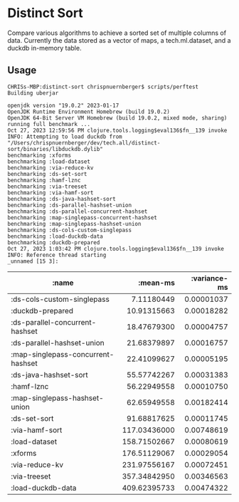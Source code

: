 # Distinct Sort

Compare various algorithms to achieve a sorted set of multiple columns of data.  Currently the data stored as a vector of maps, a tech.ml.dataset, and a duckdb in-memory table.


## Usage

```console
CHRISs-MBP:distinct-sort chrispnuernberger$ scripts/perftest
Building uberjar

openjdk version "19.0.2" 2023-01-17
OpenJDK Runtime Environment Homebrew (build 19.0.2)
OpenJDK 64-Bit Server VM Homebrew (build 19.0.2, mixed mode, sharing)
running full benchmark ...
Oct 27, 2023 12:59:56 PM clojure.tools.logging$eval136$fn__139 invoke
INFO: Attempting to load duckdb from "/Users/chrispnuernberger/dev/tech.all/distinct-sort/binaries/libduckdb.dylib"
benchmarking :xforms
benchmarking :load-dataset
benchmarking :via-reduce-kv
benchmarking :ds-set-sort
benchmarking :hamf-lznc
benchmarking :via-treeset
benchmarking :via-hamf-sort
benchmarking :ds-java-hashset-sort
benchmarking :ds-parallel-hashset-union
benchmarking :ds-parallel-concurrent-hashset
benchmarking :map-singlepass-concurrent-hashset
benchmarking :map-singlepass-hashset-union
benchmarking :ds-cols-custom-singlepass
benchmarking :load-duckdb-data
benchmarking :duckdb-prepared
Oct 27, 2023 1:03:42 PM clojure.tools.logging$eval136$fn__139 invoke
INFO: Reference thread starting
_unnamed [15 3]:
```
|                              :name |     :mean-ms | :variance-ms |
|------------------------------------|-------------:|-------------:|
|         :ds-cols-custom-singlepass |   7.11180449 |   0.00001037 |
|                   :duckdb-prepared |  10.91315663 |   0.00018282 |
|    :ds-parallel-concurrent-hashset |  18.47679300 |   0.00004757 |
|         :ds-parallel-hashset-union |  21.68379897 |   0.00016757 |
| :map-singlepass-concurrent-hashset |  22.41099627 |   0.00005195 |
|              :ds-java-hashset-sort |  55.57742267 |   0.00031383 |
|                         :hamf-lznc |  56.22949558 |   0.00010750 |
|      :map-singlepass-hashset-union |  62.65949558 |   0.00182414 |
|                       :ds-set-sort |  91.68817625 |   0.00011745 |
|                     :via-hamf-sort | 117.03436000 |   0.00748619 |
|                      :load-dataset | 158.71502667 |   0.00080619 |
|                            :xforms | 176.51129067 |   0.00029054 |
|                     :via-reduce-kv | 231.97556167 |   0.00072451 |
|                       :via-treeset | 357.34842950 |   0.00346563 |
|                  :load-duckdb-data | 409.62395733 |   0.00474322 |

